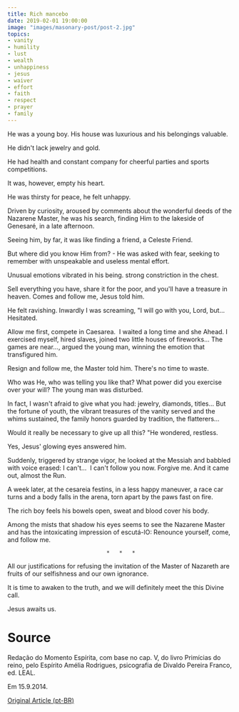 ```yaml
---
title: Rich mancebo
date: 2019-02-01 19:00:00
image: "images/masonary-post/post-2.jpg"
topics: 
- vanity
- humility
- lust
- wealth
- unhappiness
- jesus
- waiver
- effort
- faith
- respect
- prayer
- family
---
```


He was a young boy. His house was luxurious and his belongings valuable.

He didn't lack jewelry and gold.

He had health and constant company for cheerful parties and sports competitions.

It was, however, empty his heart.

He was thirsty for peace, he felt unhappy.

Driven by curiosity, aroused by comments about the
wonderful deeds of the Nazarene Master, he was his search, finding Him to the
lakeside of Genesaré, in a late afternoon.

Seeing him, by far, it was like finding a friend, a Celeste Friend.

But where did you know Him from? - He was asked with fear, seeking to remember with
unspeakable and useless mental effort.

Unusual emotions vibrated in his being.
strong constriction in the chest.

Sell everything you have, share it for the poor, and you'll have a treasure in heaven. Comes
and follow me, Jesus told him.

He felt ravishing. Inwardly I was screaming, "I will go with you, Lord, but... 
Hesitated.

Allow me first, compete in Caesarea.  I waited a long time and she
Ahead. I exercised myself, hired slaves, joined two little houses of
fireworks... The games are near..., argued the young man, winning the
emotion that transfigured him.

Resign and follow me, the Master told him. There's no time to waste.

Who was He, who was telling you like that? What power did you exercise over your will? The young man
was disturbed.

In fact, I wasn't afraid to give what you had: jewelry, diamonds, titles... But the
fortune of youth, the vibrant treasures of the vanity served and the whims
sustained, the family honors guarded by tradition, the flatterers...

Would it really be necessary to give up all this? "He wondered, restless.

Yes, Jesus' glowing eyes answered him.

Suddenly, triggered by strange vigor, he looked at the Messiah and babbled with voice
erased: I can't...  I can't follow you now. Forgive me. And it came out, almost the
Run.

A week later, at the cesareia festins, in a less happy maneuver, a
race car turns and a body falls in the arena, torn apart by the paws
fast on fire.

The rich boy feels his bowels open, sweat and blood cover his body.

Among the mists that shadow his eyes seems to see the Nazarene Master and has the
intoxicating impression of escutá-lO: Renounce yourself, come, and follow me.

                                   *   *   *

All our justifications for refusing the invitation of the Master of Nazareth are
fruits of our selfishness and our own ignorance.

It is time to awaken to the truth, and we will definitely meet the
this Divine call.

Jesus awaits us.



# Source
Redação do Momento Espírita, com base no cap. V,
do livro Primícias do reino, pelo Espírito Amélia Rodrigues,
psicografia de Divaldo Pereira Franco, ed. LEAL.

Em 15.9.2014.

[Original Article (pt-BR)](http://momento.com.br/pt/ler_texto.php?id=4274)
